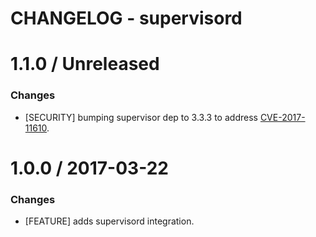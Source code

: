 # CHANGELOG - supervisord

1.1.0 / Unreleased
==================

### Changes

* [SECURITY] bumping supervisor dep to 3.3.3 to address [CVE-2017-11610](https://nvd.nist.gov/vuln/detail/CVE-2017-11610).

1.0.0 / 2017-03-22
==================

### Changes

* [FEATURE] adds supervisord integration.
